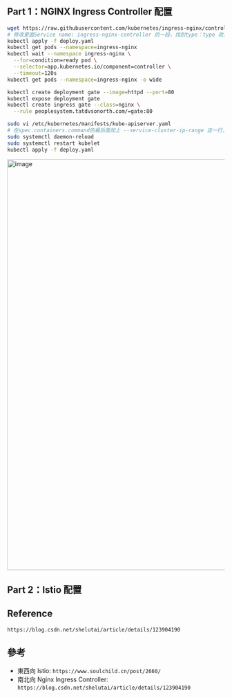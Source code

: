 ## Part 1：NGINX Ingress Controller 配置
```bash
wget https://raw.githubusercontent.com/kubernetes/ingress-nginx/controller-v1.1.2/deploy/static/provider/cloud/deploy.yaml
# 修改里面Service name: ingress-nginx-controller 的一段，找到type：type 改为NodePort ，因为你没有LoadBalance可测试。
kubectl apply -f deploy.yaml
kubectl get pods --namespace=ingress-nginx
kubectl wait --namespace ingress-nginx \
  --for=condition=ready pod \
  --selector=app.kubernetes.io/component=controller \
  --timeout=120s
kubectl get pods --namespace=ingress-nginx -o wide

kubectl create deployment gate --image=httpd --port=80
kubectl expose deployment gate
kubectl create ingress gate --class=nginx \
  --rule peoplesystem.tatdvsonorth.com/=gate:80

sudo vi /etc/kubernetes/manifests/kube-apiserver.yaml
# 在spec.containers.command的最后面加上 --service-cluster-ip-range 这一行，如下内容- --service-node-port-range=1-65535
sudo systemctl daemon-reload
sudo systemctl restart kubelet
kubectl apply -f deploy.yaml

```
<img width="949" alt="image" src="https://github.com/user-attachments/assets/d34833ac-08fe-4e1c-b16d-18802f945e21">

## Part 2：Istio 配置

## Reference
`https://blog.csdn.net/shelutai/article/details/123904190`
## 參考
- 東西向 Istio: `https://www.soulchild.cn/post/2660/`
- 南北向 Nginx Ingress Controller: `https://blog.csdn.net/shelutai/article/details/123904190`
